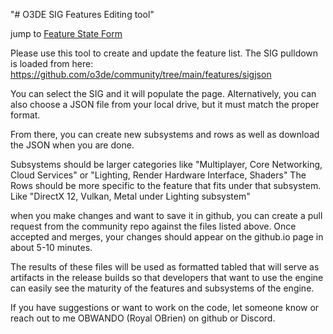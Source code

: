 "# O3DE SIG Features Editing tool" 

jump to [Feature State Form](https://o3de.github.io/community/features/form.html)

Please use this tool to create and update the feature list.
The SIG pulldown is loaded from here: https://github.com/o3de/community/tree/main/features/sigjson

You can select the SIG and it will populate the page. Alternatively, you can also choose a JSON file from your local drive, but it must match the proper format.

From there, you can create new subsystems and rows as well as download the JSON when you are done.

Subsystems should be larger categories like "Multiplayer, Core Networking, Cloud Services" or "Lighting, Render Hardware Interface, Shaders"
The Rows should be more specific to the feature that fits under that subsystem. Like "DirectX 12, Vulkan, Metal under Lighting subsystem"

when you make changes and want to save it in github, you can create a pull request from the community repo against the files listed above.
Once accepted and merges, your changes should appear on the github.io page in about 5-10 minutes.

The results of these files will be used as formatted tabled that will serve as artifacts in the release builds so that developers that want to use the engine can easily see the maturity of the features and subsystems of the engine.

If you have suggestions or want to work on the code, let someone know or reach out to me OBWANDO (Royal OBrien) on github or Discord.


